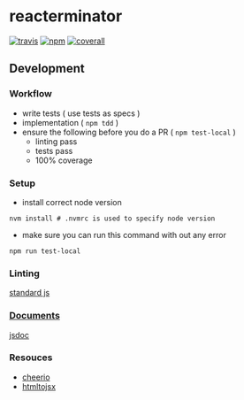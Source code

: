 # reacterminator
[![travis][travis-image]][travis-url]
[![npm][npm-image]][npm-url]
[![coverall][coverall-image]][coverall-url]

[travis-image]:   https://img.shields.io/travis/poetic/reacterminator.svg?branch=master
[travis-url]:     https://travis-ci.org/poetic/reacterminator
[npm-image]:      https://img.shields.io/npm/v/reacterminator.svg
[npm-url]:        https://npmjs.org/package/reacterminator
[coverall-image]: https://img.shields.io/coveralls/poetic/reacterminator.svg
[coverall-url]:   https://coveralls.io/github/poetic/reacterminator

## Development

### Workflow
- write tests ( use tests as specs )
- implementation ( `npm tdd` )
- ensure the following before you do a PR ( `npm test-local` )
  - linting pass
  - tests pass
  - 100% coverage

### Setup
- install correct node version
```shell
nvm install # .nvmrc is used to specify node version
```
- make sure you can run this command with out any error
```
npm run test-local
```

### Linting
[standard js](https://github.com/feross/standard)

### [Documents](http://poetic.github.io/reacterminator/doc)
[jsdoc](https://github.com/jsdoc3/jsdoc)

### Resouces
- [cheerio](https://github.com/cheeriojs/cheerio)
- [htmltojsx](https://github.com/reactjs/react-magic/blob/master/README-htmltojsx.md)
